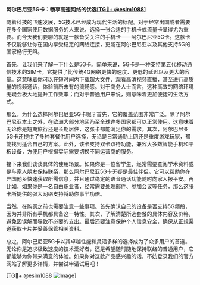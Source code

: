 **阿尔巴尼亚5G卡：畅享高速网络的优选[[TG💪+ @esim1088](https://t.me/s/esim1088)]**

随着科技的飞速发展，5G技术已经成为现代生活的标配。对于经常出国或者需要在多个国家使用数据服务的人来说，选择一张合适的手机卡或流量卡显得尤为重要。而今天我们要聊的就是一款备受关注的手机卡——阿尔巴尼亚5G卡。这款卡不仅能够让你在国内享受稳定的网络连接，更能在阿尔巴尼亚以及其他支持5G的国家畅行无阻。

首先，让我们来了解一下什么是5G卡。简单来说，5G卡是一种支持第五代移动通信技术的SIM卡，它提供了比传统4G网络更快的速度、更低的延迟以及更大的容量。这意味着你可以在短时间内下载超大文件、观看高清视频直播，甚至进行高质量的视频通话，体验前所未有的流畅感。对于商务人士而言，这种高效的网络环境无疑会极大地提升工作效率；而对于普通用户来说，则意味着更加便捷的生活方式。

那么，为什么选择阿尔巴尼亚5G卡呢？首先，它的覆盖范围非常广泛。除了阿尔巴尼亚本土之外，在欧洲大部分地区乃至全球许多国家都可以正常使用。这意味着无论你是短期旅行还是长期居住，这张卡都能满足你的需求。其次，阿尔巴尼亚5G卡还提供了多种套餐供用户选择，无论是日常通勤上网还是重度游戏玩家，都能找到适合自己的方案。此外，该卡支持双卡双待功能，兼容大多数智能手机和平板设备，方便用户根据实际需要切换不同运营商的服务。

接下来我们谈谈具体的使用场景。如果你是一位留学生，经常需要查阅学术资料或是与家人朋友保持联系，那么阿尔巴尼亚5G卡无疑是最佳伴侣。它可以帮助你在异国他乡快速获取所需信息，并且通过稳定的语音通话功能随时向家人报平安。再比如，如果你是一名自由职业者，经常需要处理邮件、参加会议等任务，那么这张卡所提供的强大网络支持将助你事半功倍。

当然，在购买之前也需要注意一些事项。首先确认自己的设备是否支持5G频段，因为并非所有手机都具备这一特性。其次，了解清楚所选套餐的具体内容及价格，避免因误解而导致不必要的支出。最后还要注意保护个人信息安全，确保从正规渠道获取卡片并妥善保管相关资料。

总之，阿尔巴尼亚5G卡以其卓越性能和灵活多样的选择成为了众多用户的首选。无论你是追求极致速度的技术爱好者，还是希望随时随地保持联络的普通用户，它都能够为你带来满意的体验。如果你对这款产品感兴趣的话，不妨登录我们的官方网站了解更多详情，并尝试申请试用吧！

[[TG💪+ @esim1088](https://t.me/s/esim1088) ![Image](https://i.postimg.cc/4NQfJmqS/Snipaste-2025-05-13-00-14-12.png)]